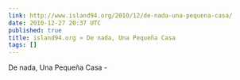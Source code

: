 ```yaml
---
link: http://www.island94.org/2010/12/de-nada-una-pequena-casa/
date: 2010-12-27 20:37 UTC
published: true
title: island94.org » De nada, Una Pequeña Casa
tags: []
---
```


De nada, Una Pequeña Casa -
